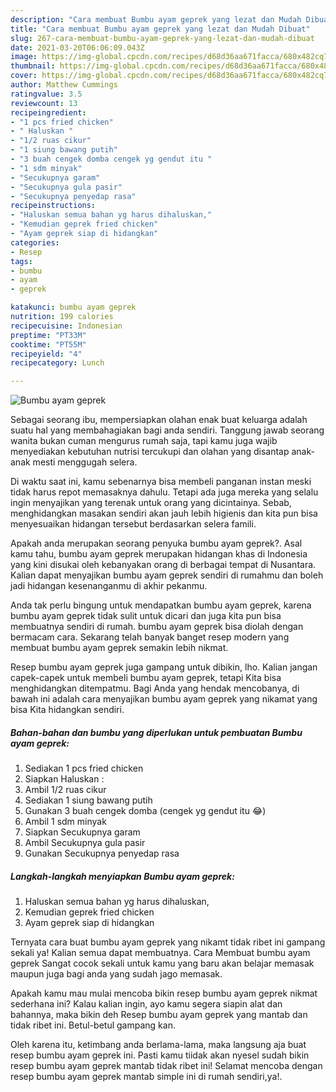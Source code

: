 ```yaml
---
description: "Cara membuat Bumbu ayam geprek yang lezat dan Mudah Dibuat"
title: "Cara membuat Bumbu ayam geprek yang lezat dan Mudah Dibuat"
slug: 267-cara-membuat-bumbu-ayam-geprek-yang-lezat-dan-mudah-dibuat
date: 2021-03-20T06:06:09.043Z
image: https://img-global.cpcdn.com/recipes/d68d36aa671facca/680x482cq70/bumbu-ayam-geprek-foto-resep-utama.jpg
thumbnail: https://img-global.cpcdn.com/recipes/d68d36aa671facca/680x482cq70/bumbu-ayam-geprek-foto-resep-utama.jpg
cover: https://img-global.cpcdn.com/recipes/d68d36aa671facca/680x482cq70/bumbu-ayam-geprek-foto-resep-utama.jpg
author: Matthew Cummings
ratingvalue: 3.5
reviewcount: 13
recipeingredient:
- "1 pcs fried chicken"
- " Haluskan "
- "1/2 ruas cikur"
- "1 siung bawang putih"
- "3 buah cengek domba cengek yg gendut itu "
- "1 sdm minyak"
- "Secukupnya garam"
- "Secukupnya gula pasir"
- "Secukupnya penyedap rasa"
recipeinstructions:
- "Haluskan semua bahan yg harus dihaluskan,"
- "Kemudian geprek fried chicken"
- "Ayam geprek siap di hidangkan"
categories:
- Resep
tags:
- bumbu
- ayam
- geprek

katakunci: bumbu ayam geprek 
nutrition: 199 calories
recipecuisine: Indonesian
preptime: "PT33M"
cooktime: "PT55M"
recipeyield: "4"
recipecategory: Lunch

---
```



![Bumbu ayam geprek](https://img-global.cpcdn.com/recipes/d68d36aa671facca/680x482cq70/bumbu-ayam-geprek-foto-resep-utama.jpg)

Sebagai seorang ibu, mempersiapkan olahan enak buat keluarga adalah suatu hal yang membahagiakan bagi anda sendiri. Tanggung jawab seorang  wanita bukan cuman mengurus rumah saja, tapi kamu juga wajib menyediakan kebutuhan nutrisi tercukupi dan olahan yang disantap anak-anak mesti menggugah selera.

Di waktu  saat ini, kamu sebenarnya bisa membeli panganan instan meski tidak harus repot memasaknya dahulu. Tetapi ada juga mereka yang selalu ingin menyajikan yang terenak untuk orang yang dicintainya. Sebab, menghidangkan masakan sendiri akan jauh lebih higienis dan kita pun bisa menyesuaikan hidangan tersebut berdasarkan selera famili. 



Apakah anda merupakan seorang penyuka bumbu ayam geprek?. Asal kamu tahu, bumbu ayam geprek merupakan hidangan khas di Indonesia yang kini disukai oleh kebanyakan orang di berbagai tempat di Nusantara. Kalian dapat menyajikan bumbu ayam geprek sendiri di rumahmu dan boleh jadi hidangan kesenanganmu di akhir pekanmu.

Anda tak perlu bingung untuk mendapatkan bumbu ayam geprek, karena bumbu ayam geprek tidak sulit untuk dicari dan juga kita pun bisa membuatnya sendiri di rumah. bumbu ayam geprek bisa diolah dengan bermacam cara. Sekarang telah banyak banget resep modern yang membuat bumbu ayam geprek semakin lebih nikmat.

Resep bumbu ayam geprek juga gampang untuk dibikin, lho. Kalian jangan capek-capek untuk membeli bumbu ayam geprek, tetapi Kita bisa menghidangkan ditempatmu. Bagi Anda yang hendak mencobanya, di bawah ini adalah cara menyajikan bumbu ayam geprek yang nikamat yang bisa Kita hidangkan sendiri.

<!--inarticleads1-->

##### Bahan-bahan dan bumbu yang diperlukan untuk pembuatan Bumbu ayam geprek:

1. Sediakan 1 pcs fried chicken
1. Siapkan  Haluskan :
1. Ambil 1/2 ruas cikur
1. Sediakan 1 siung bawang putih
1. Gunakan 3 buah cengek domba (cengek yg gendut itu 😂)
1. Ambil 1 sdm minyak
1. Siapkan Secukupnya garam
1. Ambil Secukupnya gula pasir
1. Gunakan Secukupnya penyedap rasa




<!--inarticleads2-->

##### Langkah-langkah menyiapkan Bumbu ayam geprek:

1. Haluskan semua bahan yg harus dihaluskan,
1. Kemudian geprek fried chicken
1. Ayam geprek siap di hidangkan




Ternyata cara buat bumbu ayam geprek yang nikamt tidak ribet ini gampang sekali ya! Kalian semua dapat membuatnya. Cara Membuat bumbu ayam geprek Sangat cocok sekali untuk kamu yang baru akan belajar memasak maupun juga bagi anda yang sudah jago memasak.

Apakah kamu mau mulai mencoba bikin resep bumbu ayam geprek nikmat sederhana ini? Kalau kalian ingin, ayo kamu segera siapin alat dan bahannya, maka bikin deh Resep bumbu ayam geprek yang mantab dan tidak ribet ini. Betul-betul gampang kan. 

Oleh karena itu, ketimbang anda berlama-lama, maka langsung aja buat resep bumbu ayam geprek ini. Pasti kamu tiidak akan nyesel sudah bikin resep bumbu ayam geprek mantab tidak ribet ini! Selamat mencoba dengan resep bumbu ayam geprek mantab simple ini di rumah sendiri,ya!.


